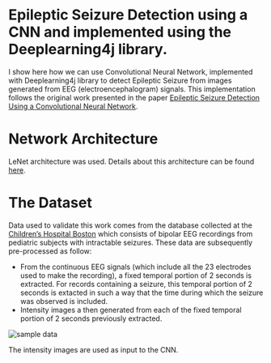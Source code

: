 # Epileptic Seizure Detection using a CNN and implemented using the Deeplearning4j library.

I show here how we can use Convolutional Neural Network, implemented with Deeplearning4j library to detect Epileptic Seizure from images generated from EEG (electroencephalogram) signals. This implementation follows the original work presented in the paper [Epileptic Seizure Detection Using a Convolutional Neural Network](http://oatao.univ-toulouse.fr/24138/).

# Network Architecture
LeNet architecture was used. Details about this architecture can be found [here](https://www.ics.uci.edu/~welling/teaching/273ASpring09/lecun-89e.pdf).

# The Dataset

Data used to validate this work comes from the database collected at the [Children’s Hospital Boston](https://archive.physionet.org/pn6/chbmit/) which consists of bipolar EEG recordings from pediatric subjects with intractable seizures. These data are subsequently pre-processed as follow:
- From the continuous EEG signals (which include all the 23 electrodes used to make the recording), a fixed temporal portion of 2 seconds is extracted. For records containing a seizure, this temporal portion of 2 seconds is extacted in such a way that the time during which the seizure was observed is included.
- Intensity images a then generated from each of the fixed temporal portion of 2 seconds previously extracted.

![sample data](https://user-images.githubusercontent.com/1300982/65240346-f03f9280-dad8-11e9-81d6-850f34be12f5.png)

The intensity images are used as input to the CNN.
